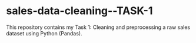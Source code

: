 # sales-data-cleaning--TASK-1
This repository contains my Task 1: Cleaning and preprocessing a raw sales dataset using Python (Pandas).
